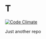 T
=
[![Code Climate](https://codeclimate.com/badge.png)](https://codeclimate.com/github/priyaaank/T)

Just another repo
